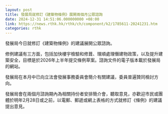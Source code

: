 ```yaml
---
layout: post
title: 發展局就修訂《建築物條例》展開兩個月公眾諮詢
date: 2024-12-31 14:51:06.000000000 +08:00
link: https://news.rthk.hk/rthk/ch/component/k2/1785611-20241231.htm
categories: rthk
---
```


發展局今日就修訂《建築物條例》的建議展開公眾諮詢。

修例建議有三方面，包括加快樓宇檢驗和修葺、理順處理僭建物政策，以及提升建築安全，目標是於2026年上半年提交條例草案。諮詢文件的電子版本載於發展局的網站。

發展局在本月中已向立法會發展事務委員會簡介有關建議，委員普遍贊同檢討方向。
 
發展局會在兩個月諮詢期內為相關持份者安排簡介會，聽取意見，亦歡迎市民或團體於明年2月28日或之前，以電郵、郵遞或網上表格的方式就修訂《條例》的建議提出意見。

